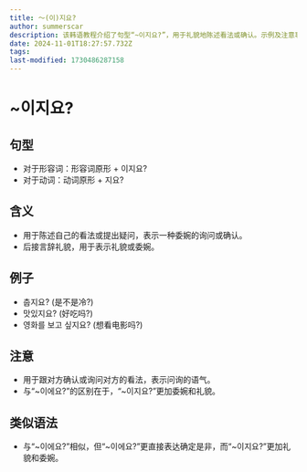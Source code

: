 ```yaml
---
title: 〜(이)지요?
author: summerscar
description: 该韩语教程介绍了句型“~이지요?”，用于礼貌地陈述看法或确认。示例及注意事项清晰地说明了用法，与“~이에요?”区别也得到了说明。
date: 2024-11-01T18:27:57.732Z
tags:
last-modified: 1730486287158
---
```


# ~이지요?

## 句型
- 对于形容词：形容词原形 + 이지요?
- 对于动词：动词原形 + 지요?

## 含义
- 用于陈述自己的看法或提出疑问，表示一种委婉的询问或确认。
- 后接言辞礼貌，用于表示礼貌或委婉。

## 例子
- <Speak>춥지요? (是不是冷?)</Speak>
- <Speak>맛있지요? (好吃吗?)</Speak>
- <Speak>영화를 보고 싶지요? (想看电影吗?)</Speak>

## 注意
- 用于跟对方确认或询问对方的看法，表示问询的语气。
- 与“~이에요?”的区别在于，“~이지요?”更加委婉和礼貌。

## 类似语法
- 与“~이에요?”相似，但“~이에요?”更直接表达确定是非，而“~이지요?”更加礼貌和委婉。
